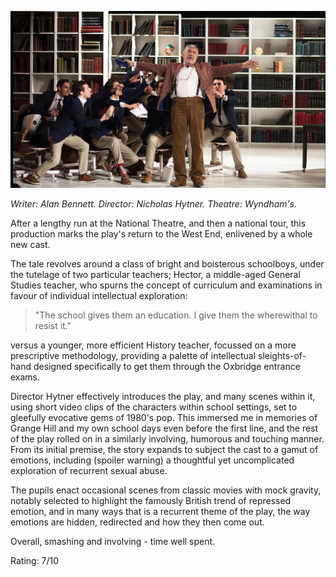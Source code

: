 <!--
.. title: The History Boys
.. slug: the-history-boys
.. date: 2007-03-01 11:26:06-06:00
.. tags: media,shows
.. type: text
-->

![](/files/2007/03/the-history-boys.jpg)

*Writer: Alan Bennett.
Director: Nicholas Hytner.
Theatre: Wyndham's.*

After a lengthy run at the National Theatre, and then a national tour,
this production marks the play's return to the West End, enlivened by a
whole new cast.

The tale revolves around a class of bright and boisterous schoolboys,
under the tutelage of two particular teachers; Hector, a middle-aged
General Studies teacher, who spurns the concept of curriculum and
examinations in favour of individual intellectual exploration:

> "The school gives them an education. I give them the wherewithal to
> resist it."

versus a younger, more efficient History teacher, focussed on a more
prescriptive methodology, providing a palette of intellectual
sleights-of-hand designed specifically to get them through the Oxbridge
entrance exams.

Director Hytner effectively introduces the play, and many scenes within
it, using short video clips of the characters within school settings,
set to gleefully evocative gems of 1980's pop. This immersed me in
memories of Grange Hill and my own school days even before the first
line, and the rest of the play rolled on in a similarly involving,
humorous and touching manner. From its initial premise, the story
expands to subject the cast to a gamut of emotions, including (spoiler
warning) a thoughtful yet uncomplicated exploration of recurrent sexual
abuse.

The pupils enact occasional scenes from classic movies with mock
gravity, notably selected to highlight the famously British trend of
repressed emotion, and in many ways that is a recurrent theme of the
play, the way emotions are hidden, redirected and how they then come
out.

Overall, smashing and involving - time well spent.

Rating: 7/10
